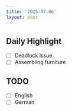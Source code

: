 ```yaml
---
title: '2025-07-06'
layout: post
---
```


**Daily Highlight**
---

- [ ] Deadlock Issue
- [ ] Assembling furniture

**TODO**
---

- [ ] English
- [ ] German

